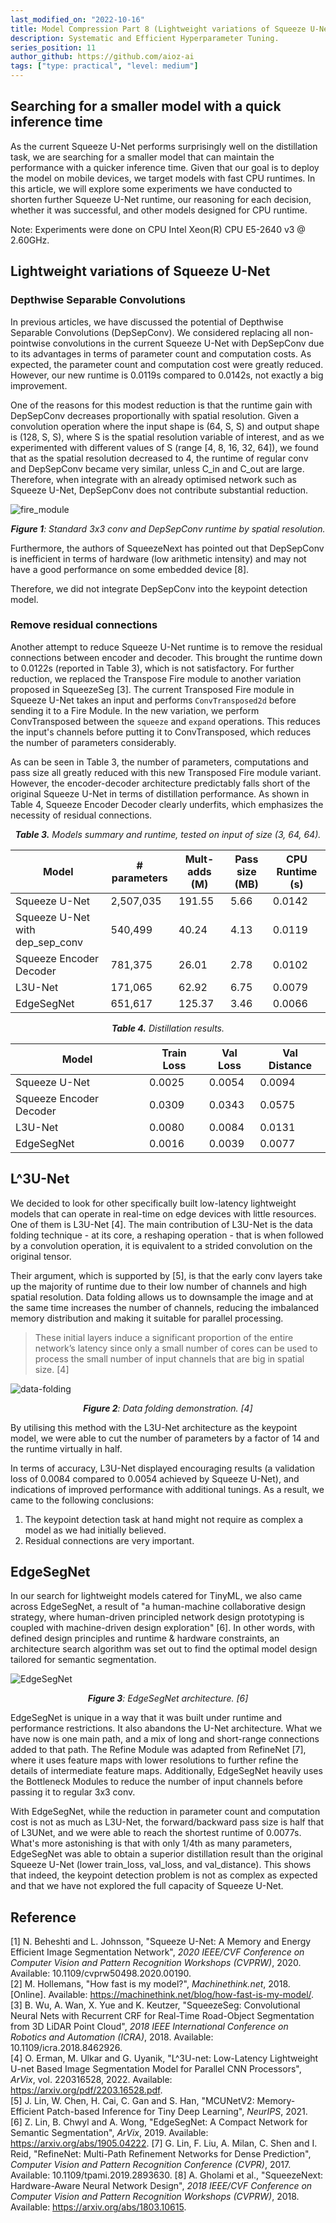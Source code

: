 ```yaml
---
last_modified_on: "2022-10-16"
title: Model Compression Part 8 (Lightweight variations of Squeeze U-Net).
description: Systematic and Efficient Hyperparameter Tuning.
series_position: 11
author_github: https://github.com/aioz-ai
tags: ["type: practical", "level: medium"]
---
```

## Searching for a smaller model with a quick inference time
As the current Squeeze U-Net performs surprisingly well on the distillation task, we are searching for a smaller model that can maintain the performance with a quicker inference time. Given that our goal is to deploy the model on mobile devices, we target models with fast CPU runtimes. In this article, we will explore some experiments we have conducted to shorten further Squeeze U-Net runtime, our reasoning for each decision, whether it was successful, and other models designed for CPU runtime.  

Note: Experiments were done on CPU Intel Xeon(R) CPU E5-2640 v3 @ 2.60GHz.

## Lightweight variations of Squeeze U-Net  
  

### Depthwise Separable Convolutions   

In previous articles, we have discussed the potential of Depthwise Separable Convolutions (DepSepConv). We considered replacing all non-pointwise convolutions in the current Squeeze U-Net with DepSepConv due to its advantages in terms of parameter count and computation costs. As expected, the parameter count and computation cost were greatly reduced. However, our new runtime is 0.0119s compared to 0.0142s, not exactly a big improvement. 

One of the reasons for this modest reduction is that the runtime gain with DepSepConv decreases proportionally with spatial resolution. Given a convolution operation where the input shape is (64, S, S) and output shape is (128, S, S), where S is the spatial resolution variable of interest, and as we experimented with different values of S (range [4, 8, 16, 32, 64]), we found that as the spatial resolution decreased to 4, the runtime of regular conv and DepSepConv became very similar, unless C_in and C_out are large. Therefore, when integrate with an already optimised network such as Squeeze U-Net, DepSepConv does not contribute substantial reduction. 

![fire_module](https://drive.google.com/uc?export=view&id=1XkWh8enlZcLUyagv9SYX8IhCy7bhvftH)
*<center>**Figure 1**:  Standard 3x3 conv and DepSepConv runtime by spatial resolution.</center>*

Furthermore, the authors of SqueezeNext has pointed out that DepSepConv is inefficient in terms of hardware (low arithmetic intensity) and may not have a good performance on some embedded device [8]. 

Therefore, we did not integrate DepSepConv into the keypoint detection model.   

### Remove residual connections   
Another attempt to reduce Squeeze U-Net runtime is to remove the residual connections between encoder and decoder. This brought the runtime down to 0.0122s (reported in Table 3), which is not satisfactory. For further reduction, we replaced the Transpose Fire module to another variation proposed in SqueezeSeg [3]. The current Transposed Fire module in Squeeze U-Net takes an input and performs `ConvTransposed2d` before sending it to a Fire Module. In the new variation, we perform ConvTransposed between the `squeeze` and `expand` operations. This reduces the input's channels before putting it to ConvTransposed, which reduces the number of parameters considerably.   
 
As can be seen in Table 3, the number of parameters, computations and pass size all greatly reduced with this new Transposed Fire module variant. However, the encoder-decoder architecture predictably falls short of the original Squeeze U-Net in terms of distillation performance. As shown in Table 4, Squeeze Encoder Decoder clearly underfits, which emphasizes the necessity of residual connections.  

*<center> **Table 3.** Models summary and runtime, tested on input of size (3, 64, 64).  </center>*

| Model                            | # parameters | Mult-adds (M) | Pass size (MB) | CPU Runtime (s) |  
|----------------------------------|--------------|---------------|----------------|-----------------|  
| Squeeze U-Net                    | 2,507,035    | 191.55        | 5.66           | 0.0142          |   
| Squeeze U-Net with dep_sep_conv  | 540,499      | 40.24         | 4.13           | 0.0119          | 
| Squeeze Encoder Decoder          | 781,375      | 26.01         | 2.78           | 0.0102          | 
| L3U-Net                          | 171,065      | 62.92         | 6.75           | 0.0079          |  
| EdgeSegNet                       | 651,617      | 125.37        | 3.46           | 0.0066          |  


*<center> **Table 4.**   Distillation results. </center>*
 
| Model                   | Train Loss | Val Loss | Val Distance |  
|-------------------------|------------|----------|--------------|  
| Squeeze U-Net           | 0.0025     | 0.0054   | 0.0094       |
| Squeeze Encoder Decoder | 0.0309     | 0.0343   | 0.0575       | 
| L3U-Net                 | 0.0080     | 0.0084   | 0.0131       |
| EdgeSegNet              | 0.0016     | 0.0039   | 0.0077       |  


## L^3U-Net  
We decided to look for other specifically built low-latency lightweight models that 
can operate in real-time on edge devices with little resources. One of them is L3U-Net [4]. The main contribution of L3U-Net is the data folding technique - at its core, a reshaping operation - that is when followed by a convolution operation, it is equivalent to a strided convolution on the original tensor.   
  
Their argument, which is supported by [5], is that the early conv layers take up the majority of runtime due to their low number of channels and high spatial resolution. Data folding allows us to downsample the image and at the same time increases the number of channels, reducing the imbalanced memory distribution and making it suitable for parallel processing.
  
> These initial layers induce a significant proportion of the entire network’s latency since only a small number of cores can be used to process the small number of input channels that are big in spatial size.  [4]
  
![data-folding](https://drive.google.com/uc?export=view&id=14elbmRU0QX3Fbf49vZPK4LHlOiDJrYD9)  
  *<center>**Figure 2**:  Data folding demonstration. [4]</center>*
  
By utilising this method with the L3U-Net architecture as the keypoint model, we were able to cut the number of parameters by a factor of 14 and the runtime virtually in half.
  
In terms of accuracy, L3U-Net displayed encouraging results (a validation loss of 0.0084 compared to 0.0054 achieved by Squeeze U-Net), and indications of improved performance with additional tunings. As a result, we came to the following conclusions: 
1. The keypoint detection task at hand might not require as complex a model as we had initially believed. 
2. Residual connections are very important.
  
  
## EdgeSegNet  
  
In our search for lightweight models catered for TinyML, we also came across EdgeSegNet, a result of "a human-machine collaborative design strategy, where human-driven principled network design prototyping is coupled with machine-driven design exploration" [6]. In other words, with defined design principles and runtime & hardware constraints, an architecture search algorithm was set out to find the optimal model design tailored for semantic segmentation. 

![EdgeSegNet](https://drive.google.com/uc?export=view&id=1QMd3-iAf73nrX8RdZlLFb5W3wM2yjKCa)
*<center>**Figure 3**:  EdgeSegNet architecture. [6]</center>*

EdgeSegNet is unique in a way that it was built under runtime and performance restrictions. It also abandons the U-Net architecture. What we have now is one main path, and a mix of long and short-range connections added to that path. The Refine Module was adapted from RefineNet [7], where it uses feature maps with lower resolutions to further refine the details of intermediate feature maps. Additionally, EdgeSegNet heavily uses the Bottleneck Modules to reduce the number of input channels before passing it to regular 3x3 conv. 

With EdgeSegNet, while the reduction in parameter count and computation cost is not as much as L3U-Net, the forward/backward pass size is half that of L3UNet, and we were able to reach the shortest runtime of 0.0077s. What's more astonishing is that with only 1/4th as many parameters, EdgeSegNet was able to obtain a superior distillation result than the original Squeeze U-Net (lower train_loss, val_loss, and val_distance). This shows that indeed, the keypoint detection problem is not as complex as expected and that we have not explored the full capacity of Squeeze U-Net. 
  
## Reference   
[1] N. Beheshti and L. Johnsson, "Squeeze U-Net: A Memory and Energy Efficient Image Segmentation Network", _2020 IEEE/CVF Conference on Computer Vision and Pattern Recognition Workshops (CVPRW)_, 2020. Available: 10.1109/cvprw50498.2020.00190.    
[2] M. Hollemans, "How fast is my model?", _Machinethink.net_, 2018. [Online]. Available: https://machinethink.net/blog/how-fast-is-my-model/.     
[3] B. Wu, A. Wan, X. Yue and K. Keutzer, "SqueezeSeg: Convolutional Neural Nets with Recurrent CRF for Real-Time Road-Object Segmentation from 3D LiDAR Point Cloud", _2018 IEEE International Conference on Robotics and Automation (ICRA)_, 2018. Available: 10.1109/icra.2018.8462926.    
[4] O. Erman, M. Ulkar and G. Uyanik, "L^3U-net: Low-Latency Lightweight U-net Based Image Segmentation Model for Parallel CNN Processors", _ArVix_, vol. 220316528, 2022. Available: https://arxiv.org/pdf/2203.16528.pdf.     
[5] J. Lin, W. Chen, H. Cai, C. Gan and S. Han, "MCUNetV2: Memory-Efficient Patch-based Inference for Tiny Deep Learning", _NeurIPS_, 2021.     
[6] Z. Lin, B. Chwyl and A. Wong, "EdgeSegNet: A Compact Network for Semantic Segmentation", _ArVix_, 2019. Available: https://arxiv.org/abs/1905.04222.
[7] G. Lin, F. Liu, A. Milan, C. Shen and I. Reid, "RefineNet: Multi-Path Refinement Networks for Dense Prediction", _Computer Vision and Pattern Recognition Conference (CVPR)_, 2017. Available: 10.1109/tpami.2019.2893630.
[8] A. Gholami et al., "SqueezeNext: Hardware-Aware Neural Network Design", _2018 IEEE/CVF Conference on Computer Vision and Pattern Recognition Workshops (CVPRW)_, 2018. Available: https://arxiv.org/abs/1803.10615. 